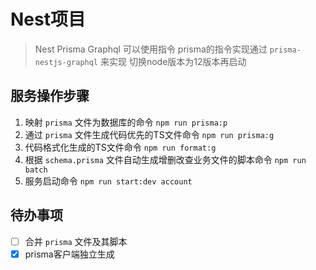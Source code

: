 # Nest项目

> Nest Prisma Graphql 可以使用指令
> prisma的指令实现通过 `prisma-nestjs-graphql` 来实现
> 切换node版本为12版本再启动

## 服务操作步骤

1. 映射 `prisma` 文件为数据库的命令 `npm run prisma:p`
2. 通过 `prisma` 文件生成代码优先的TS文件命令 `npm run prisma:g`
3. 代码格式化生成的TS文件命令 `npm run format:g`
4. 根据 `schema.prisma` 文件自动生成增删改查业务文件的脚本命令 `npm run batch`
5. 服务启动命令 `npm run start:dev account`

## 待办事项

- [ ] 合并 `prisma` 文件及其脚本
- [x] prisma客户端独立生成
